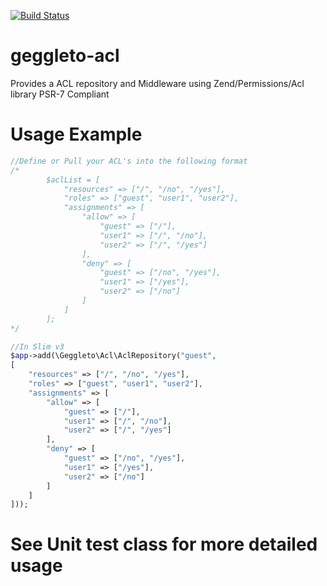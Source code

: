[![Build Status](https://travis-ci.org/geggleto/geggleto-acl.svg)](https://travis-ci.org/geggleto/geggleto-acl)

# geggleto-acl
Provides a ACL repository and Middleware using Zend/Permissions/Acl library
PSR-7 Compliant

# Usage Example

```php
//Define or Pull your ACL's into the following format
/*
        $aclList = [
            "resources" => ["/", "/no", "/yes"],
            "roles" => ["guest", "user1", "user2"],
            "assignments" => [
                "allow" => [
                    "guest" => ["/"],
                    "user1" => ["/", "/no"],
                    "user2" => ["/", "/yes"]
                ],
                "deny" => [
                    "guest" => ["/no", "/yes"],
                    "user1" => ["/yes"],
                    "user2" => ["/no"]
                ]
            ]
        ];
*/

//In Slim v3
$app->add(\Geggleto\Acl\AclRepository("guest", 
[
    "resources" => ["/", "/no", "/yes"],
    "roles" => ["guest", "user1", "user2"],
    "assignments" => [
        "allow" => [
            "guest" => ["/"],
            "user1" => ["/", "/no"],
            "user2" => ["/", "/yes"]
        ],
        "deny" => [
            "guest" => ["/no", "/yes"],
            "user1" => ["/yes"],
            "user2" => ["/no"]
        ]
    ]
]));
```

# See Unit test class for more detailed usage